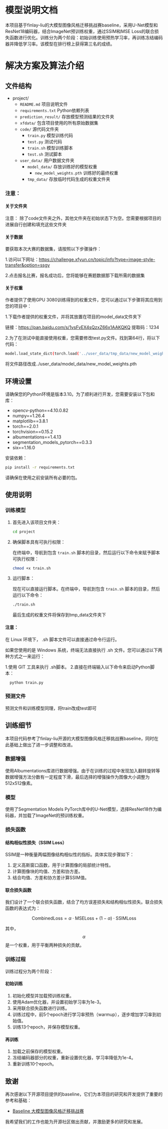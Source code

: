 # 模型说明文档

本项目基于finlay-liu的大模型图像风格迁移挑战赛baseline，采用U-Net模型和ResNet18编码器，结合ImageNet预训练权重，通过SSIM和MSE Loss的联合损失函数进行优化。训练分为两个阶段：初始训练使用预热学习率，再训练冻结编码器并降低学习率。该模型在排行榜上获得第三名的成绩。

# 解决方案及算法介绍

## 文件结构

- project/
  - `README.md`            项目说明文件
  - `requirements.txt`     Python依赖列表
  - `prediction_result/`   存放模型预测结果的文件夹
  - `xfdata/`              包含项目使用的所有原始数据集
  - `code/`                源代码文件夹
    - `train.py`           模型训练代码
    - `test.py`            测试代码
    - `train.sh`           模型训练脚本
    - `test.sh`            测试脚本
  - `user_data/`           用户数据文件夹
    - `model_data/`        存放训练好的模型权重
      - `new_model_weights.pth`    训练好的最终权重
    - `tmp_data/`          存放临时代码生成的权重文件夹

### 注意：

#### 关于文件夹

注意： 除了code文件夹之外，其他文件夹在初始状态下为空。您需要根据项目的进展自行创建和填充这些文件夹

#### 关于数据

要获取本次大赛的数据集，请按照以下步骤操作：

1.访问以下网址：https://challenge.xfyun.cn/topic/info?type=image-style-transfer&option=ssgy

2.点击报名比赛，报名成功后，您将能够在赛题数据那下载所需的数据集

#### 关于权重

作者提供了使用GPU 3080训练得到的权重文件，您可以通过以下步骤将其应用到您的项目中：

1.下载作者提供的权重文件，并将其放置在项目的model_data文件夹下

链接：https://pan.baidu.com/s/1vsFvEX4sQzxZ66x1AAKQKQ 
提取码：1234

2.为了在测试中能直接使用权重，您需要修改test.py文件。找到第64行，将以下代码：

```bash
model.load_state_dict(torch.load('../user_data/tmp_data/new_model_weights.pth'))
```

将文件路径改成../user_data/model_data/new_model_weights.pth


## 环境设置

请确保您的Python环境是版本3.10。为了顺利进行开发，您需要安装以下包和库：

- opencv-python==4.10.0.82
- numpy==1.26.4
- matplotlib==3.8.1
- torch==2.0.1
- torchvision==0.15.2
- albumentations==1.4.13
- segmentation_models_pytorch==0.3.3
- six==1.16.0

安装依赖：

```bash
pip install -r requirements.txt
```

请确保在使用之前安装所有必要的包。


## 使用说明

### 训练模型

1. 首先进入该项目文件夹：

    ```bash
    cd project
    ```

2. 确保脚本具有可执行权限：

    在终端中，导航到包含 `train.sh` 脚本的目录，然后运行以下命令来赋予脚本可执行权限：
    ```bash
    chmod +x train.sh
    ```

3. 运行脚本：

    现在可以直接运行脚本。在终端中，导航到包含 `train.sh` 脚本的目录，然后运行以下命令：
    ```bash
    ./train.sh
    ```
    最后生成的权重文件将保存到tmp_data文件夹下

#### 注意：
在 Linux 环境下， .sh 脚本文件可以直接通过命令行运行。

如果您使用的是 Windows 系统，终端无法直接执行 .sh 文件。您可以通过以下两种方式之一来运行：

1.使用 GIT 工具来执行 .sh脚本。
2.直接在终端输入以下命令来启动Python脚本：
  ```bash
    python train.py
  ```

### 预测文件

预测文件和训练模型同理，将train改成test即可


## 训练细节

本项目代码参考了finlay-liu开源的大模型图像风格迁移挑战赛baseline，同时在此基础上做出了进一步调整和改进。

### 数据增强

使用Albumentations库进行数据增强。由于在训练的过程中发现加入翻转旋转等数据增强方法分数有一定程度下滑，最后选择的增强操作为图像大小调整为512x512像素。

### 模型

使用了Segmentation Models PyTorch库中的U-Net模型，选择ResNet18作为编码器，并加载了ImageNet的预训练权重。

### 损失函数

#### 结构相似性损失（SSIM Loss）

SSIM是一种衡量两幅图像结构相似性的指标。具体实现步骤如下：

1. 定义高斯窗口函数，用于计算图像的局部统计特性。
2. 计算图像块的均值、方差和协方差。
3. 结合均值、方差和协方差计算SSIM值。

#### 联合损失函数

我们设计了一个联合损失函数，结合了均方误差损失和结构相似性损失。联合损失函数的表达式为：

$$
\text{CombinedLoss} = \alpha \cdot \text{MSELoss} + (1 - \alpha) \cdot \text{SSIMLoss}
$$

其中，$$ \alpha $$是一个权重，用于平衡两种损失的贡献。

### 训练过程

训练过程分为两个阶段：

#### 初始训练

1. 初始化模型并加载预训练权重。
2. 使用Adam优化器，并设置初始学习率为1e-3。
3. 采用联合损失函数进行训练。
4. 训练过程中，前5个epoch进行学习率预热（warmup），逐步增加学习率到初始值。
5. 训练13个epoch，并保存模型权重。

#### 再训练

1. 加载之前保存的模型权重。
2. 冻结编码器部分的权重，重新设置优化器，学习率降低为1e-4。
3. 重新训练10个epoch。


## 致谢

再次感谢以下开源项目提供的baseline，它们为本项目的研究和开发提供了重要的参考和基础：

- [Baseline 大模型图像风格迁移挑战赛](https://github.com/datawhalechina/competition-baseline/blob/master/competition/%E7%A7%91%E5%A4%A7%E8%AE%AF%E9%A3%9EAI%E5%BC%80%E5%8F%91%E8%80%85%E5%A4%A7%E8%B5%9B2024/%E5%A4%A7%E6%A8%A1%E5%9E%8B%E5%9B%BE%E5%83%8F%E9%A3%8E%E6%A0%BC%E8%BF%81%E7%A7%BB%E6%8C%91%E6%88%98%E8%B5%9B_label.ipynb)

我希望我们的工作也能为开源社区做出贡献，并激励更多的研究和发展。

